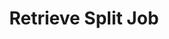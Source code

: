 ---
title: Retrieve Split Job
excerpt: Retrieve the status of a document splitting job.
api:
  file: openapi (2).json
  operationId: get_split_job
hidden: false
---